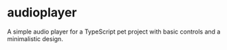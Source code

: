 # audioplayer

A simple audio player for a TypeScript pet project with basic controls and a minimalistic design.
